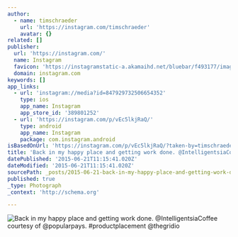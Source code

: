 ```yaml
---
author:
  - name: timschraeder
    url: 'https://instagram.com/timschraeder'
    avatar: {}
related: []
publisher:
  url: 'https://instagram.com/'
  name: Instagram
  favicon: 'https://instagramstatic-a.akamaihd.net/bluebar/f493177/images/ico/favicon.ico'
  domain: instagram.com
keywords: []
app_links:
  - url: 'instagram://media?id=847929732506654352'
    type: ios
    app_name: Instagram
    app_store_id: '389801252'
  - url: 'https://instagram.com/p/vEc5lkjRaQ/'
    type: android
    app_name: Instagram
    package: com.instagram.android
isBasedOnUrl: 'https://instagram.com/p/vEc5lkjRaQ/?taken-by=timschraeder'
title: 'Back in my happy place and getting work done. @IntelligentsiaCoffee courtesy of @popularpays. #productplacement @thegridio'
datePublished: '2015-06-21T11:15:41.020Z'
dateModified: '2015-06-21T11:15:41.020Z'
sourcePath: _posts/2015-06-21-back-in-my-happy-place-and-getting-work-done-intelligentsi.md
published: true
_type: Photograph
_context: 'http://schema.org'

---
```

![Back in my happy place and getting work done&period; &commat;IntelligentsiaCoffee courtesy of &commat;popularpays&period; &num;productplacement &commat;thegridio](https://igcdn-photos-h-a.akamaihd.net/hphotos-ak-xtf1/t51.2885-15/10735201_298827673641591_428648697_n.jpg)